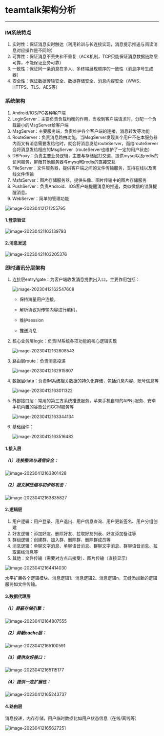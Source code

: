 # teamtalk架构分析
---

### IM系统特点

1. 实时性：保证消息实时触达（利用轮训与长连接实现，消息提示推送与阅读消息对应操作是不同的）
2. 可靠性：保证消息不丢失和不重复（ACK机制，TCP只能保证消息数据链路层可靠，不能保证业务可靠）
3. 一致性：保证同一条消息在多人、多终端展现顺序的一致性（消息序号生成器）
4. 安全性：保证数据传输安全、数据存储安全、消息内容安全（WWS、HTTPS、TLS、AES等）

### 系统架构

1. Android/IOS/PC各种客户端
2. LoginServer：主要负责负载均衡的作用，当收到客户端请求时，分配一个负载最小的MsgServer给客户端
3. MsgServer：主要服务端，负责维护各个客户端的连接，消息转发等功能
4. RouteServer：负责消息路由功能，当MsgServer发现某个用户不在本服务器内而又有消息需要发给他时，就会将消息发给routeServer，而给routeServer会将消息发给相应的MsgServer（routeServer也维护了一定的用户状态）
5. DBProxy：负责主要业务逻辑，主要与存储层打交道，提供mysql以及redis的访问服务，屏蔽其他服务器与mysql和redis的直接交互
6. FileServer：文件服务器，提供客户端之间的文件传输服务，支持在线以及离线文件传输
7. MsfsServer：图片存储服务器，提供头像、图片传输中的图片存储服务
8. PushServer：负责Android、IOS客户端提醒消息的推送，类似微信的锁屏提醒消息。
9. WebServer：简单的管理功能

![image-20230412171255795](img/image-20230412171255795.png)

#### 1.登录验证

![image-20230421103139793](img/image-20230421103139793.png)

#### 2.消息发送

![image-20230421103205376](img/image-20230421103205376.png)

### 即时通讯分层架构

1. 连接层entry/gate：为客户端收发消息提供出入口，主要作用包括：

    ![image-20230412162547608](img/image-20230412162547608.png)

    - 保持海量用户连接，

    - 解析协议对传输内容进行编码，

    - 维护session

    - 推送消息

2. 核心业务层logic：负责IM系统各项功能的核心逻辑实现

    ![image-20230412162808543](img/image-20230412162808543.png)

3. 路由层route：负责消息投递

    ![image-20230412162915807](img/image-20230412162915807.png)

4. 数据层data：负责IM系统相关数据的持久化存储，包括消息内容、账号信息等

    ![image-20230412163011322](img/image-20230412163011322.png)

5. 外部接口层：常用的第三方系统推送服务，苹果手机自带的APNs服务、安卓手机内置的谷歌公司GCM服务等

    ![image-20230412163344134](img/image-20230412163344134.png)

6. 基础组件：

    ![image-20230412163516482](img/image-20230412163516482.png)

#### 1.接入层

##### （1）连接整流与通信安全：

![image-20230412163801428](img/image-20230412163801428.png)

##### （2）报文解压缩与初步防攻击：

![image-20230412163835827](img/image-20230412163835827.png)

#### 2.逻辑层

1. 用户逻辑：用户登录、用户退出、用户信息查询、用户更新签名、用户分组创建
2. 好友逻辑：添加好友、删除好友、拉取好友列表、好友添加备注等
3. 群组逻辑：创建群、加入群、删除群、删除群成员等
4. 消息逻辑：单聊文字消息、单聊语音消息、群聊文字消息、群聊语音消息、拉取离线消息等
5. 其他：文件传输（需要对方点击接受）、图片传输（直接显示）

![image-20230412164414030](img/image-20230412164414030.png)

水平扩展各个逻辑模块、消息逻辑1、消息逻辑2、消息逻辑n，无缝添加新的逻辑服务如文件传输。

#### 3.数据代理层

##### （1）屏蔽存储引擎：

![image-20230412164807555](img/image-20230412164807555.png)

##### （2）屏蔽cache层：

![image-20230412165100591](img/image-20230412165100591.png)

##### （3）提供友好接口：

![image-20230412165115177](img/image-20230412165115177.png)

##### （4）提供一定扩展性：

![image-20230412165243737](img/image-20230412165243737.png)

#### 4.路由层

消息投递，内存存储，用户临时数据比如用户状态信息（在线/离线等）

![image-20230412165627251](img/image-20230412165627251.png)



























